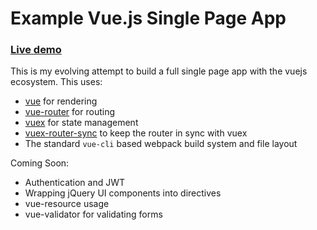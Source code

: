 # Example Vue.js Single Page App

### [Live demo](http://crudkit.com/vue-spa/)

This is my evolving attempt to build a full single page app with the vuejs ecosystem. This uses:

* [vue](https://github.com/vuejs/vue) for rendering
* [vue-router](https://github.com/vuejs/vue-router) for routing
* [vuex](https://github.com/vuejs/vuex) for state management
* [vuex-router-sync](https://github.com/vuejs/vue-router-sync) to keep the router in sync with vuex
* The standard `vue-cli` based webpack build system and file layout

Coming Soon:

* Authentication and JWT
* Wrapping jQuery UI components into directives
* vue-resource usage
* vue-validator for validating forms
